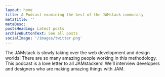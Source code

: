 ```yaml
---
layout: home
title: A Podcast examining the best of the JAMstack community
metaTitle: ''
metaDesc: 
postsHeading: Latest posts
archiveButtonText: See all posts
socialImage: '/images/twitter.png'
---
```


The JAMstack is slowly taking over the web development and design worlds! There are so many amazing people working in this methodology. This podcast is a love letter to all JAMstackers! We'll interview developers and designers who are making amazing things with JAM.